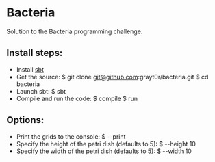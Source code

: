 # Bacteria

Solution to the Bacteria programming challenge.

## Install steps:

* Install [sbt](https://github.com/harrah/xsbt)
* Get the source:
	$ git clone git@github.com:grayt0r/bacteria.git
	$ cd bacteria
* Launch sbt:
	$ sbt
* Compile and run the code:
	$ compile
	$ run

## Options:

* Print the grids to the console:
	$ --print
* Specify the height of the petri dish (defaults to 5):
	$ --height 10
* Specify the width of the petri dish (defaults to 5):
	$ --width 10